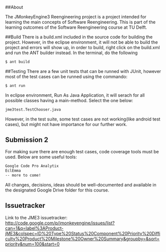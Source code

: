 ##About

The JMonkeyEngine3 Reengineering project is a project intended for learning the main concepts of Software Reengineering. 
This is part of the learning outcomes of the Software Reengineering course at TU Delft.


##Build
There is a build.xml included in the source code for building the project. However, in the eclipse environment,
it will not be able to build the project and errors will show up, in order to build, right click on the build.xml
and run the ANT builder instead. In the terminal, do the following
```bash 
$ ant build
```

##Testing
There are a few unit tests that can be runned with JUnit, however most of the test cases can be runned using the commando:
```bash 
$ ant run
```
In eclipse environment, Run As Java Application, it will serach for all possible classes having a main-method. Select the one below:
```bash 
jme3test.TestChooser.java
```
However, in the test suite, some test cases are not working(like android test cases), but might not have importance for our further work.


## Submission 2
For making sure there are enough test cases, code coverage tools must be used. Below are some useful tools:
```bash 
Google Code Pro Analytix
EclEmma
-- more to come!
```
All changes, decisions, ideas should be well-documented and available in the designated Google Drive folder for this course.

## Issuetracker
Link to the JME3 issuetracker: http://code.google.com/p/jmonkeyengine/issues/list?can=1&q=label%3AProduct-jME3&colspec=ID%20Type%20Status%20Component%20Priority%20Difficulty%20Product%20Milestone%20Owner%20Summary&groupby=&sort=priority&num=100&start=0
